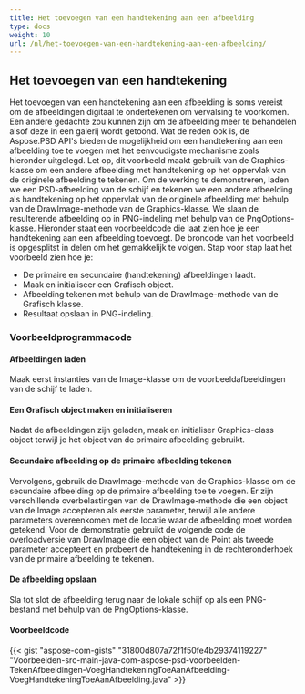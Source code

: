 ```yaml
---
title: Het toevoegen van een handtekening aan een afbeelding
type: docs
weight: 10
url: /nl/het-toevoegen-van-een-handtekening-aan-een-afbeelding/
---
```


## **Het toevoegen van een handtekening**

Het toevoegen van een handtekening aan een afbeelding is soms vereist om de afbeeldingen digitaal te ondertekenen om vervalsing te voorkomen. Een andere gedachte zou kunnen zijn om de afbeelding meer te behandelen alsof deze in een galerij wordt getoond. Wat de reden ook is, de Aspose.PSD API's bieden de mogelijkheid om een handtekening aan een afbeelding toe te voegen met het eenvoudigste mechanisme zoals hieronder uitgelegd. Let op, dit voorbeeld maakt gebruik van de Graphics-klasse om een andere afbeelding met handtekening op het oppervlak van de originele afbeelding te tekenen. Om de werking te demonstreren, laden we een PSD-afbeelding van de schijf en tekenen we een andere afbeelding als handtekening op het oppervlak van de originele afbeelding met behulp van de DrawImage-methode van de Graphics-klasse. We slaan de resulterende afbeelding op in PNG-indeling met behulp van de PngOptions-klasse. Hieronder staat een voorbeeldcode die laat zien hoe je een handtekening aan een afbeelding toevoegt. De broncode van het voorbeeld is opgesplitst in delen om het gemakkelijk te volgen. Stap voor stap laat het voorbeeld zien hoe je:

- De primaire en secundaire (handtekening) afbeeldingen laadt.
- Maak en initialiseer een Grafisch object.
- Afbeelding tekenen met behulp van de DrawImage-methode van de Grafisch klasse.
- Resultaat opslaan in PNG-indeling.

### **Voorbeeldprogrammacode**

#### **Afbeeldingen laden**
Maak eerst instanties van de Image-klasse om de voorbeeldafbeeldingen van de schijf te laden.

#### **Een Grafisch object maken en initialiseren**
Nadat de afbeeldingen zijn geladen, maak en initialiser Graphics-class object terwijl je het object van de primaire afbeelding gebruikt.

#### **Secundaire afbeelding op de primaire afbeelding tekenen**
Vervolgens, gebruik de DrawImage-methode van de Graphics-klasse om de secundaire afbeelding op de primaire afbeelding toe te voegen. Er zijn verschillende overbelastingen van de DrawImage-methode die een object van de Image accepteren als eerste parameter, terwijl alle andere parameters overeenkomen met de locatie waar de afbeelding moet worden getekend. Voor de demonstratie gebruikt de volgende code de overloadversie van DrawImage die een object van de Point als tweede parameter accepteert en probeert de handtekening in de rechteronderhoek van de primaire afbeelding te tekenen.

#### **De afbeelding opslaan**
Sla tot slot de afbeelding terug naar de lokale schijf op als een PNG-bestand met behulp van de PngOptions-klasse.

#### **Voorbeeldcode**
{{< gist "aspose-com-gists" "31800d807a72f1f50fe4b29374119227" "Voorbeelden-src-main-java-com-aspose-psd-voorbeelden-TekenAfbeeldingen-VoegHandtekeningToeAanAfbeelding-VoegHandtekeningToeAanAfbeelding.java" >}}
